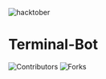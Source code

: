 ![hacktober](https://miro.medium.com/max/1400/0*nuqEJFMVU_qIE2ZO)
# Terminal-Bot

![Contributors](https://img.shields.io/github/contributors/yagyandatta/Terminal-Bot?color=darkgreen&style=plasitc)
![Forks](https://img.shields.io/github/forks/yagyandatta/Terminal-Bot?color=blue&style=plasitc)



